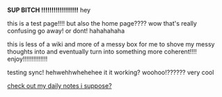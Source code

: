 
**SUP BITCH !!!!!!!!!!!!!!!!!!** hey

this is a test page!!!! but also the home page???? wow that's really confusing
go away! or dont! hahahahaha

this is less of a wiki and more of a messy box for me to shove my messy thoughts into and eventually turn into something more coherent!!!! enjoy!!!!!!!!!!!!!!

testing sync! hehwehhwhehehee it it working? woohoo!?????? very cool

[check out my daily notes i suppose?](https://grynmoor.github.io/panprom-wiki/tags/notes)

